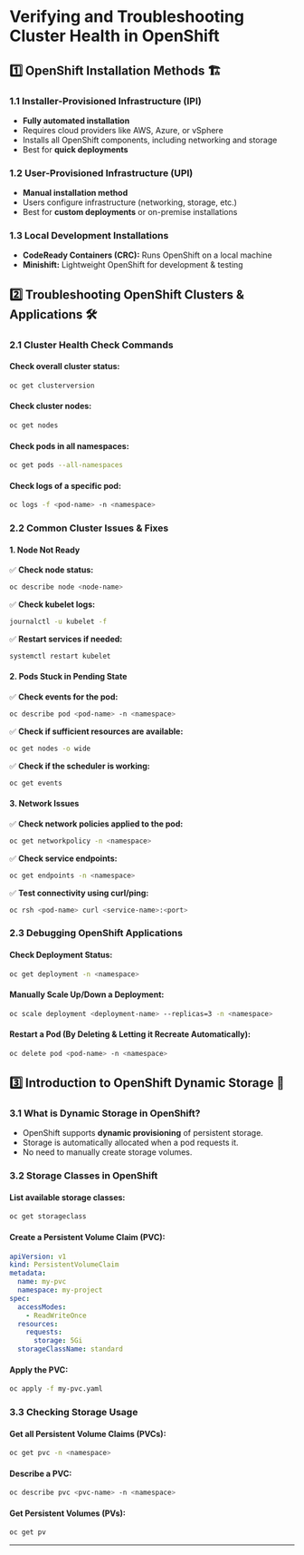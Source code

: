 # Verifying and Troubleshooting Cluster Health in OpenShift

## 1️⃣ OpenShift Installation Methods 🏗️

### **1.1 Installer-Provisioned Infrastructure (IPI)**
- **Fully automated installation**
- Requires cloud providers like AWS, Azure, or vSphere
- Installs all OpenShift components, including networking and storage
- Best for **quick deployments**

### **1.2 User-Provisioned Infrastructure (UPI)**
- **Manual installation method**
- Users configure infrastructure (networking, storage, etc.)
- Best for **custom deployments** or on-premise installations

### **1.3 Local Development Installations**
- **CodeReady Containers (CRC):** Runs OpenShift on a local machine
- **Minishift:** Lightweight OpenShift for development & testing

## 2️⃣ Troubleshooting OpenShift Clusters & Applications 🛠️

### **2.1 Cluster Health Check Commands**
#### Check overall cluster status:
```bash
oc get clusterversion
```

#### Check cluster nodes:
```bash
oc get nodes
```

#### Check pods in all namespaces:
```bash
oc get pods --all-namespaces
```

#### Check logs of a specific pod:
```bash
oc logs -f <pod-name> -n <namespace>
```

### **2.2 Common Cluster Issues & Fixes**
#### **1. Node Not Ready**
✅ **Check node status:**
```bash
oc describe node <node-name>
```
✅ **Check kubelet logs:**
```bash
journalctl -u kubelet -f
```
✅ **Restart services if needed:**
```bash
systemctl restart kubelet
```

#### **2. Pods Stuck in Pending State**
✅ **Check events for the pod:**
```bash
oc describe pod <pod-name> -n <namespace>
```
✅ **Check if sufficient resources are available:**
```bash
oc get nodes -o wide
```
✅ **Check if the scheduler is working:**
```bash
oc get events
```

#### **3. Network Issues**
✅ **Check network policies applied to the pod:**
```bash
oc get networkpolicy -n <namespace>
```
✅ **Check service endpoints:**
```bash
oc get endpoints -n <namespace>
```
✅ **Test connectivity using curl/ping:**
```bash
oc rsh <pod-name> curl <service-name>:<port>
```

### **2.3 Debugging OpenShift Applications**
#### **Check Deployment Status:**
```bash
oc get deployment -n <namespace>
```
#### **Manually Scale Up/Down a Deployment:**
```bash
oc scale deployment <deployment-name> --replicas=3 -n <namespace>
```
#### **Restart a Pod (By Deleting & Letting it Recreate Automatically):**
```bash
oc delete pod <pod-name> -n <namespace>
```

## 3️⃣ Introduction to OpenShift Dynamic Storage 💾

### **3.1 What is Dynamic Storage in OpenShift?**
- OpenShift supports **dynamic provisioning** of persistent storage.
- Storage is automatically allocated when a pod requests it.
- No need to manually create storage volumes.

### **3.2 Storage Classes in OpenShift**
#### List available storage classes:
```bash
oc get storageclass
```
#### Create a Persistent Volume Claim (PVC):
```yaml
apiVersion: v1
kind: PersistentVolumeClaim
metadata:
  name: my-pvc
  namespace: my-project
spec:
  accessModes:
    - ReadWriteOnce
  resources:
    requests:
      storage: 5Gi
  storageClassName: standard
```
#### Apply the PVC:
```bash
oc apply -f my-pvc.yaml
```

### **3.3 Checking Storage Usage**
#### Get all Persistent Volume Claims (PVCs):
```bash
oc get pvc -n <namespace>
```
#### Describe a PVC:
```bash
oc describe pvc <pvc-name> -n <namespace>
```
#### Get Persistent Volumes (PVs):
```bash
oc get pv
```

---



